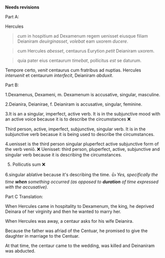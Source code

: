 **Needs revisions**

Part A: 

Hercules
>*cum* in hospitium ad Dexamenum regem uenisset eiusque filiam Deianiram *deuirginasset*,
> *volebat* eam uxorem *ducere*.
  
>cum Hercules *abesset*,
centaurus Eurytion *petit* Deianiram uxorem. 

>quia pater eius centaurum *timebat*, 
pollicitus *est* 
>se daturum.
  
Tempore certo, *venit* centaurus cum fratribus ad nuptias. 
Hercules *interuenit* et centaurum *interfecit*, Deianiram *abduxit*.
  
Part B: 

1.Dexamenus, Dexameni, m. Dexamenum is accusative, singular, masculine. 

2.Deianira, Deianirae, f. Deianiram is accusative, singular, feminine. 

3.It is an a singular, imperfect, active verb. It is in the subjunctive mood with an active voice because it is to describe the circumstances  ❌

Third person, active, imperfect, subjunctive, singular verb. It is in the subjunctive verb becasue it is being used to describe the circumstances. 

4.uenisset is the third person singular pluperfect active subjunctive form of the verb veniō.  ❌
Uenisset: third person, pluperfect, active, subjunctive and singular verb because it is describing the circumstances. 

5. Pollicutis sum  ❌

6.singular ablative because it's describing the time. 👍 *Yes, specifically the time **when** something occurred (as opposed to **duration** of time expressed with the accusative).*

Part C Translation: 

When Hercules came in hospitality to Dexamenum, the king, he deprived Deinara of her virginity and then he wanted to marry her. 

When Hercules was away, a centaur asks for his wife Deianira. 

Because the father was afriad of the Centuar, he promised to give the daughter in marriage to the Centuar.  

At that time, the centaur came to the wedding, was killed and Deinaniram was abducted. 



